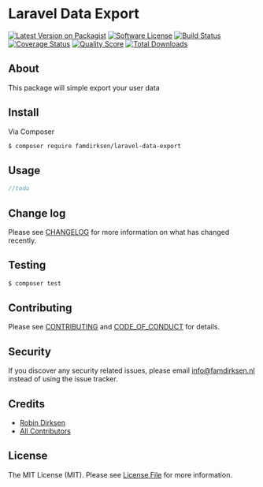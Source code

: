 # Laravel Data Export

[![Latest Version on Packagist][ico-version]][link-packagist]
[![Software License][ico-license]](LICENSE.md)
[![Build Status][ico-travis]][link-travis]
[![Coverage Status][ico-scrutinizer]][link-scrutinizer]
[![Quality Score][ico-code-quality]][link-code-quality]
[![Total Downloads][ico-downloads]][link-downloads]

## About

This package will simple export your user data

## Install

Via Composer

``` bash
$ composer require famdirksen/laravel-data-export
```

## Usage

``` php
//todo
```

## Change log

Please see [CHANGELOG](CHANGELOG.md) for more information on what has changed recently.

## Testing

``` bash
$ composer test
```

## Contributing

Please see [CONTRIBUTING](CONTRIBUTING.md) and [CODE_OF_CONDUCT](CODE_OF_CONDUCT.md) for details.

## Security

If you discover any security related issues, please email info@famdirksen.nl instead of using the issue tracker.

## Credits

- [Robin Dirksen][link-author]
- [All Contributors][link-contributors]

## License

The MIT License (MIT). Please see [License File](LICENSE.md) for more information.

[ico-version]: https://img.shields.io/packagist/v/Famdirksen/Laravel-Data-Export.svg?style=flat-square
[ico-license]: https://img.shields.io/badge/license-MIT-brightgreen.svg?style=flat-square
[ico-travis]: https://img.shields.io/travis/Famdirksen/Laravel-Data-Export/master.svg?style=flat-square
[ico-scrutinizer]: https://img.shields.io/scrutinizer/coverage/g/Famdirksen/Laravel-Data-Export.svg?style=flat-square
[ico-code-quality]: https://img.shields.io/scrutinizer/g/Famdirksen/Laravel-Data-Export.svg?style=flat-square
[ico-downloads]: https://img.shields.io/packagist/dt/Famdirksen/Laravel-Data-Export.svg?style=flat-square

[link-packagist]: https://packagist.org/packages/Famdirksen/Laravel-Data-Export
[link-travis]: https://travis-ci.org/Famdirksen/Laravel-Data-Export
[link-scrutinizer]: https://scrutinizer-ci.com/g/Famdirksen/Laravel-Data-Export/code-structure
[link-code-quality]: https://scrutinizer-ci.com/g/Famdirksen/Laravel-Data-Export
[link-downloads]: https://packagist.org/packages/Famdirksen/Laravel-Data-Export
[link-author]: https://github.com/famdirksen
[link-contributors]: ../../contributors
